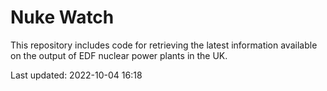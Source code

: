 # Nuke Watch

This repository includes code for retrieving the latest information available on the output of EDF nuclear power plants in the UK.

Last updated: 2022-10-04 16:18